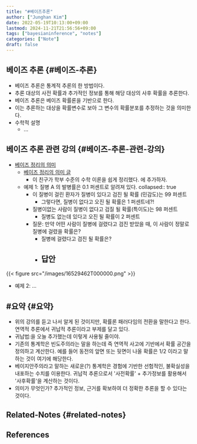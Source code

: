 ```yaml
---
title: "#베이즈추론"
author: ["Junghan Kim"]
date: 2022-05-19T10:13:00+09:00
lastmod: 2024-11-21T21:56:56+09:00
tags: ["bayesianinference", "notes"]
categories: ["Note"]
draft: false
---
```


## 베이즈 추론 {#베이즈-추론}

-   베이즈 추론은 통계적 추론의 한 방법이다.
-   추론 대상의 사전 확률과 추가적인 정보를 통해 해당 대상의 사후 확률을 추론한다.
-   베이즈 추론은 베이즈 확률론을 기반으로 한다.
-   이는 추론하는 대상을 확률변수로 보아 그 변수의 확률분포를 추정하는 것을 의미한다.
-   수학적 설명
    -   ...


## 베이즈 추론 관련 강의 {#베이즈-추론-관련-강의}

-   [베이즈 정리의 의미](https://youtu.be/euH9C61ywEM)
    -   [베이즈 정리의 의미 글](https://angeloyeo.github.io/2020/01/09/Bayes_rule.html)
        -   이 친구가 학부 수준의 수학 이론을 쉽게 정리했다. 에 추가하자.
    -   예제 1: 질병 A 의 발병률은 0.1 퍼센트로 알려져 있다. collapsed:: true
        -   이 질병이 걸린 환자가 질병이 있다고 검진 될 확률 (민감도)는 99 퍼센트
            -   그렇다면, 질병이 없다고 오진 될 확률은 1 퍼센트네?!
        -   질병이없는 사람이 질병이 없다고 검질 될 확률(특이도)는 98 퍼센트
            -   질병도 없는데 있다고 오진 될 확률이 2 퍼센트
        -   질문: 만약 어떤 사람이 질병에 걸렸다고 검진 받았을 때, 이 사람이 정말로 질병에 걸렸을 확률은?
            -   질병에 걸렸다고 검진 될 확률은?
            -   답안
                -

{{< figure src="/images/16529462T000000.png" >}}

-   예제 2: ...


## #요약 {#요약}

-   위의 강의를 듣고 나서 알게 된 것이지만, 확률론 패러다임의 전환을 말한다고 한다. 연역적 추론에서 귀납적 추론이라고 부제를 달고 있다.
-   귀납법:을 오늘 추가했는데 이렇게 사용될 줄이야.
-   기존의 통계학은 빈도주의라는 말을 하는데 즉 연역적 사고에 기반에서 확률 공간을 정의하고 계산한다. 예를 들어 동전의 앞면 또는 뒷면이 나올 확률은 1/2 이라고 말하는 것이 여기에 해당한다.
-   베이지안주의라고 말하는 새로운(?) 통계학은 경험에 기반한 선험적인, 불확실성을 내포하는 수치를 이용한다. 귀납적 추론으로서 '사전확률' + 추가정보를 활용해서 '사후확률'을 계산하는 것이다.
-   의미가 무엇인가? 추가적인 정보, 근거를 확보하여 더 정확한 추론을 할 수 있다는 것이다.


## Related-Notes {#related-notes}

## References

<style>.csl-entry{text-indent: -1.5em; margin-left: 1.5em;}</style><div class="csl-bib-body">
</div>

